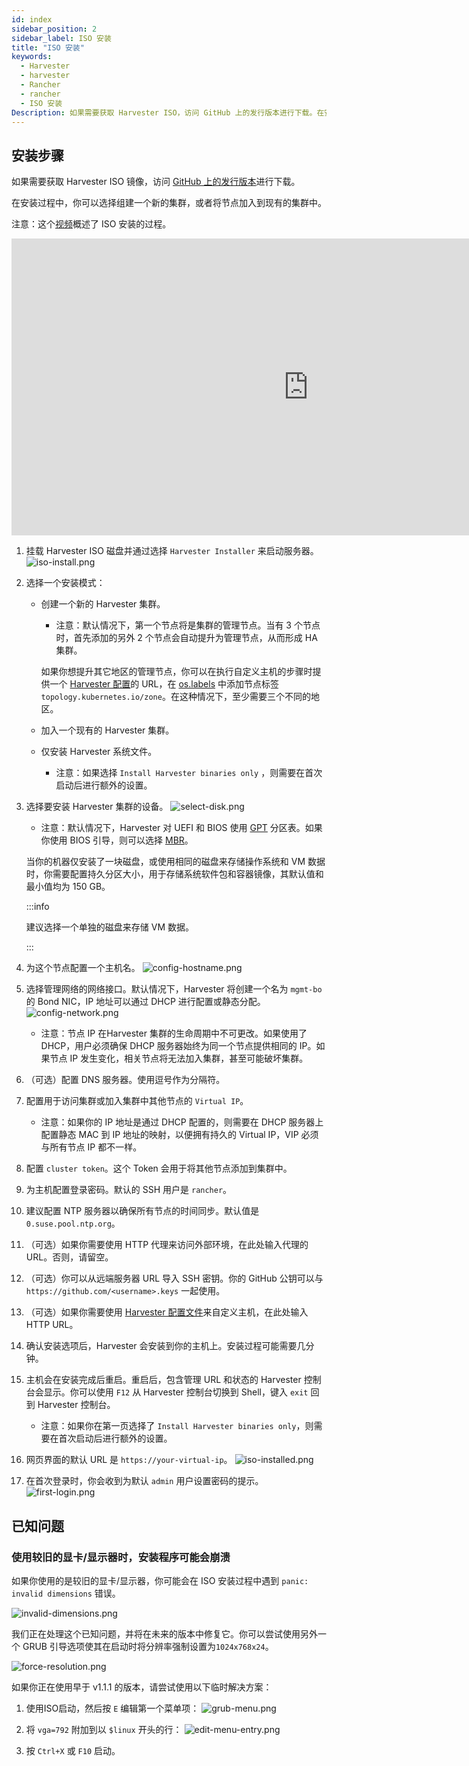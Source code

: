 ```yaml
---
id: index
sidebar_position: 2
sidebar_label: ISO 安装
title: "ISO 安装"
keywords:
  - Harvester
  - harvester
  - Rancher
  - rancher
  - ISO 安装
Description: 如果需要获取 Harvester ISO，访问 GitHub 上的发行版本进行下载。在安装过程中，你可以选择组建一个新的集群，或者将节点加入到现有的集群中。
---
```


## 安装步骤
如果需要获取 Harvester ISO 镜像，访问 [GitHub 上的发行版本](https://github.com/harvester/harvester/releases)进行下载。

在安装过程中，你可以选择组建一个新的集群，或者将节点加入到现有的集群中。

注意：这个[视频](https://youtu.be/X0VIGZ_lExQ)概述了 ISO 安装的过程。

<div class="text-center">
<iframe width="950" height="475" src="https://www.youtube.com/embed/X0VIGZ_lExQ" title="YouTube video player" frameborder="0" allow="accelerometer; autoplay; clipboard-write; encrypted-media; gyroscope; picture-in-picture" allowfullscreen></iframe>
</div>

1. 挂载 Harvester ISO 磁盘并通过选择 `Harvester Installer` 来启动服务器。
   ![iso-install.png](/img/v1.2/install/iso-install.png)

1. 选择一个安装模式：
   - 创建一个新的 Harvester 集群。
      - 注意：默认情况下，第一个节点将是集群的管理节点。当有 3 个节点时，首先添加的另外 2 个节点会自动提升为管理节点，从而形成 HA 集群。

      如果你想提升其它地区的管理节点，你可以在执行自定义主机的步骤时提供一个 [Harvester 配置](./harvester-configuration.md)的 URL，在 [os.labels](./harvester-configuration.md#oslabels) 中添加节点标签 `topology.kubernetes.io/zone`。在这种情况下，至少需要三个不同的地区。

   - 加入一个现有的 Harvester 集群。

   - 仅安装 Harvester 系统文件。
      - 注意：如果选择 `Install Harvester binaries only` ，则需要在首次启动后进行额外的设置。
   
1. 选择要安装 Harvester 集群的设备。
   ![select-disk.png](/img/v1.2/install/select-disk.png)
      - 注意：默认情况下，Harvester 对 UEFI 和 BIOS 使用 [GPT](https://en.wikipedia.org/wiki/GUID_Partition_Table) 分区表。如果你使用 BIOS 引导，则可以选择 [MBR](https://en.wikipedia.org/wiki/Master_boot_record)。
   
      当你的机器仅安装了一块磁盘，或使用相同的磁盘来存储操作系统和 VM 数据时，你需要配置持久分区大小，用于存储系统软件包和容器镜像，其默认值和最小值均为 150 GB。

   :::info

   建议选择一个单独的磁盘来存储 VM 数据。

   :::

1. 为这个节点配置一个主机名。
   ![config-hostname.png](/img/v1.2/install/config-hostname.png)

1. 选择管理网络的网络接口。默认情况下，Harvester 将创建一个名为 `mgmt-bo` 的 Bond NIC，IP 地址可以通过 DHCP 进行配置或静态分配。
   ![config-network.png](/img/v1.2/install/config-network.png)
      - 注意：节点 IP 在Harvester 集群的生命周期中不可更改。如果使用了 DHCP，用户必须确保 DHCP 服务器始终为同一个节点提供相同的 IP。如果节点 IP 发生变化，相关节点将无法加入集群，甚至可能破坏集群。

1. （可选）配置 DNS 服务器。使用逗号作为分隔符。

1. 配置用于访问集群或加入集群中其他节点的 `Virtual IP`。
   - 注意：如果你的 IP 地址是通过 DHCP 配置的，则需要在 DHCP 服务器上配置静态 MAC 到 IP 地址的映射，以便拥有持久的 Virtual IP，VIP 必须与所有节点 IP 都不一样。

1. 配置 `cluster token`。这个 Token 会用于将其他节点添加到集群中。

1. 为主机配置登录密码。默认的 SSH 用户是 `rancher`。

1. 建议配置 NTP 服务器以确保所有节点的时间同步。默认值是 `0.suse.pool.ntp.org`。

1. （可选）如果你需要使用 HTTP 代理来访问外部环境，在此处输入代理的 URL。否则，请留空。

1. （可选）你可以从远端服务器 URL 导入 SSH 密钥。你的 GitHub 公钥可以与 `https://github.com/<username>.keys` 一起使用。

1. （可选）如果你需要使用 [Harvester 配置文件](./harvester-configuration.md)来自定义主机，在此处输入 HTTP URL。

1. 确认安装选项后，Harvester 会安装到你的主机上。安装过程可能需要几分钟。

1. 主机会在安装完成后重启。重启后，包含管理 URL 和状态的 Harvester 控制台会显示。你可以使用 `F12` 从 Harvester 控制台切换到 Shell，键入 `exit` 回到 Harvester 控制台。
   - 注意：如果你在第一页选择了 `Install Harvester binaries only`，则需要在首次启动后进行额外的设置。

1. 网页界面的默认 URL 是 `https://your-virtual-ip`。
   ![iso-installed.png](/img/v1.2/install/iso-installed.png)

1. 在首次登录时，你会收到为默认 `admin` 用户设置密码的提示。
   ![first-login.png](/img/v1.2/install/first-time-login.png)


<!-- :::note
In some cases, if you are using an older VGA connector, you may encounter an `panic: invalid dimensions` error with ISO installation. See issue [#2937](https://github.com/harvester/harvester/issues/2937#issuecomment-1278545927) for a workaround.
::: -->

## 已知问题

### 使用较旧的显卡/显示器时，安装程序可能会崩溃

如果你使用的是较旧的显卡/显示器，你可能会在 ISO 安装过程中遇到 `panic: invalid dimensions` 错误。

![invalid-dimensions.png](/img/v1.2/install/invalid-dimensions.png)

我们正在处理这个已知问题，并将在未来的版本中修复它。你可以尝试使用另外一个 GRUB 引导选项使其在启动时将分辨率强制设置为`1024x768x24`。

![force-resolution.png](/img/v1.2/install/force-resolution.png)

如果你正在使用早于 v1.1.1 的版本，请尝试使用以下临时解决方案：

1. 使用ISO启动，然后按 `E` 编辑第一个菜单项：
![grub-menu.png](/img/v1.2/install/grub-menu.png)

2. 将 `vga=792` 附加到以 `$linux` 开头的行：
![edit-menu-entry.png](/img/v1.2/install/edit-menu-entry.png)

3. 按 `Ctrl+X` 或 `F10` 启动。